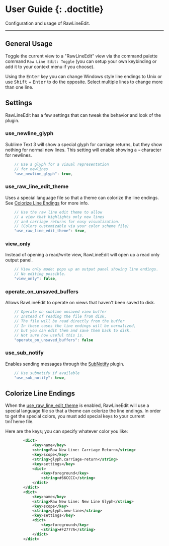 # User Guide {: .doctitle}
Configuration and usage of RawLineEdit.

---

## General Usage
Toggle the current view to a "RawLineEdit" view via the command palette command `Raw Line Edit: Toggle` (you can setup your own keybinding or add it to your context menu if you choose).

Using the <kbd>Enter</kbd> key you can change Windows style line endings to Unix or use <kbd>Shift</kbd> + <kbd>Enter</kbd> to do the opposite.  Select multiple lines to change more than one line.

## Settings
RawLineEdit has a few settings that can tweak the behavior and look of the plugin.

### use_newline_glyph
Sublime Text 3 will show a special glyph for carriage returns, but they show nothing for normal new lines.  This setting will enable showing a `¬` character for newlines.

```js
    // Use a glyph for a visual representation
    // for newlines
    "use_newline_glyph": true,
```

### use_raw_line_edit_theme
Uses a special language file so that a theme can colorize the line endings.  See [Colorize Line Endings](#colorize-line-endings) for more info.

```js
    // Use the raw line edit theme to allow
    // a view that highlights only new lines
    // and carriage returns for easy visualization.
    // (Colors customizable via your color scheme file)
    "use_raw_line_edit_theme": true,
```

### view_only
Instead of opening a read/write view, RawLineEdit will open up a read only output panel.

```js
    // View only mode: pops up an output panel showing line endings.
    // No editing possible.
    "view_only": false,
```

### operate_on_unsaved_buffers
Allows RawLineEdit to operate on views that haven't been saved to disk.

```js
    // Operate on sublime unsaved view buffer
    // Instead of reading the file from disk,
    // The file will be read directly from the buffer
    // In these cases the line endings will be normalized,
    // but you can edit them and save them back to disk.
    // Not sure how useful this is.
    "operate_on_unsaved_buffers": false
```

### use_sub_notify
Enables sending messages through the [SubNotify](https://github.com/facelessuser/SubNotify) plugin.

```javascript
    // Use subnotify if available
    "use_sub_notify": true,
```

## Colorize Line Endings
When the [use_raw_line_edit_theme](#use_raw_line_edit_theme) is enabled, RawLineEdit will use a special language file so that a theme can colorize the line endings.  In order to get the special colors, you must add special keys to your current tmTheme file.

Here are the keys; you can specify whatever color you like:

```xml
        <dict>
            <key>name</key>
            <string>Raw New Line: Carriage Return</string>
            <key>scope</key>
            <string>glyph.carriage-return</string>
            <key>settings</key>
            <dict>
                <key>foreground</key>
                <string>#66CCCC</string>
            </dict>
        </dict>
        <dict>
            <key>name</key>
            <string>Raw New Line: New Line Glyph</string>
            <key>scope</key>
            <string>glyph.new-line</string>
            <key>settings</key>
            <dict>
                <key>foreground</key>
                <string>#F2777A</string>
            </dict>
        </dict>
```
